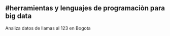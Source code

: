#herramientas y lenguajes de programaciòn para big data
-------------------------------------------------------
Analiza datos de llamas al 123 en Bogota
